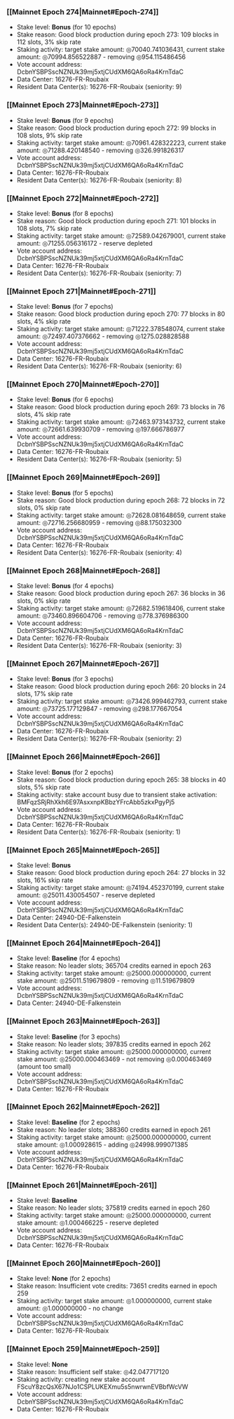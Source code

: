 ### [[Mainnet Epoch 274|Mainnet#Epoch-274]]
* Stake level: **Bonus** (for 10 epochs)
* Stake reason: Good block production during epoch 273: 109 blocks in 112 slots, 3% skip rate
* Staking activity: target stake amount: ◎70040.741036431, current stake amount: ◎70994.856522887 - removing ◎954.115486456
* Vote account address: DcbnYSBPSscNZNUk39mj5xtjCUdXM6QA6oRa4KrnTdaC
* Data Center: 16276-FR-Roubaix
* Resident Data Center(s): 16276-FR-Roubaix (seniority: 9)
### [[Mainnet Epoch 273|Mainnet#Epoch-273]]
* Stake level: **Bonus** (for 9 epochs)
* Stake reason: Good block production during epoch 272: 99 blocks in 108 slots, 9% skip rate
* Staking activity: target stake amount: ◎70961.428322223, current stake amount: ◎71288.420148540 - removing ◎326.991826317
* Vote account address: DcbnYSBPSscNZNUk39mj5xtjCUdXM6QA6oRa4KrnTdaC
* Data Center: 16276-FR-Roubaix
* Resident Data Center(s): 16276-FR-Roubaix (seniority: 8)
### [[Mainnet Epoch 272|Mainnet#Epoch-272]]
* Stake level: **Bonus** (for 8 epochs)
* Stake reason: Good block production during epoch 271: 101 blocks in 108 slots, 7% skip rate
* Staking activity: target stake amount: ◎72589.042679001, current stake amount: ◎71255.056316172 - reserve depleted
* Vote account address: DcbnYSBPSscNZNUk39mj5xtjCUdXM6QA6oRa4KrnTdaC
* Data Center: 16276-FR-Roubaix
* Resident Data Center(s): 16276-FR-Roubaix (seniority: 7)
### [[Mainnet Epoch 271|Mainnet#Epoch-271]]
* Stake level: **Bonus** (for 7 epochs)
* Stake reason: Good block production during epoch 270: 77 blocks in 80 slots, 4% skip rate
* Staking activity: target stake amount: ◎71222.378548074, current stake amount: ◎72497.407376662 - removing ◎1275.028828588
* Vote account address: DcbnYSBPSscNZNUk39mj5xtjCUdXM6QA6oRa4KrnTdaC
* Data Center: 16276-FR-Roubaix
* Resident Data Center(s): 16276-FR-Roubaix (seniority: 6)
### [[Mainnet Epoch 270|Mainnet#Epoch-270]]
* Stake level: **Bonus** (for 6 epochs)
* Stake reason: Good block production during epoch 269: 73 blocks in 76 slots, 4% skip rate
* Staking activity: target stake amount: ◎72463.973143732, current stake amount: ◎72661.639930709 - removing ◎197.666786977
* Vote account address: DcbnYSBPSscNZNUk39mj5xtjCUdXM6QA6oRa4KrnTdaC
* Data Center: 16276-FR-Roubaix
* Resident Data Center(s): 16276-FR-Roubaix (seniority: 5)
### [[Mainnet Epoch 269|Mainnet#Epoch-269]]
* Stake level: **Bonus** (for 5 epochs)
* Stake reason: Good block production during epoch 268: 72 blocks in 72 slots, 0% skip rate
* Staking activity: target stake amount: ◎72628.081648659, current stake amount: ◎72716.256680959 - removing ◎88.175032300
* Vote account address: DcbnYSBPSscNZNUk39mj5xtjCUdXM6QA6oRa4KrnTdaC
* Data Center: 16276-FR-Roubaix
* Resident Data Center(s): 16276-FR-Roubaix (seniority: 4)
### [[Mainnet Epoch 268|Mainnet#Epoch-268]]
* Stake level: **Bonus** (for 4 epochs)
* Stake reason: Good block production during epoch 267: 36 blocks in 36 slots, 0% skip rate
* Staking activity: target stake amount: ◎72682.519618406, current stake amount: ◎73460.896604706 - removing ◎778.376986300
* Vote account address: DcbnYSBPSscNZNUk39mj5xtjCUdXM6QA6oRa4KrnTdaC
* Data Center: 16276-FR-Roubaix
* Resident Data Center(s): 16276-FR-Roubaix (seniority: 3)
### [[Mainnet Epoch 267|Mainnet#Epoch-267]]
* Stake level: **Bonus** (for 3 epochs)
* Stake reason: Good block production during epoch 266: 20 blocks in 24 slots, 17% skip rate
* Staking activity: target stake amount: ◎73426.999462793, current stake amount: ◎73725.177129847 - removing ◎298.177667054
* Vote account address: DcbnYSBPSscNZNUk39mj5xtjCUdXM6QA6oRa4KrnTdaC
* Data Center: 16276-FR-Roubaix
* Resident Data Center(s): 16276-FR-Roubaix (seniority: 2)
### [[Mainnet Epoch 266|Mainnet#Epoch-266]]
* Stake level: **Bonus** (for 2 epochs)
* Stake reason: Good block production during epoch 265: 38 blocks in 40 slots, 5% skip rate
* Staking activity: stake account busy due to transient stake activation: BMFqzSRjRhXkh6E97AsxxnpKBbzYFrcAbb5zkxPgyPj5
* Vote account address: DcbnYSBPSscNZNUk39mj5xtjCUdXM6QA6oRa4KrnTdaC
* Data Center: 16276-FR-Roubaix
* Resident Data Center(s): 16276-FR-Roubaix (seniority: 1)
### [[Mainnet Epoch 265|Mainnet#Epoch-265]]
* Stake level: **Bonus**
* Stake reason: Good block production during epoch 264: 27 blocks in 32 slots, 16% skip rate
* Staking activity: target stake amount: ◎74194.452370199, current stake amount: ◎25011.430054507 - reserve depleted
* Vote account address: DcbnYSBPSscNZNUk39mj5xtjCUdXM6QA6oRa4KrnTdaC
* Data Center: 24940-DE-Falkenstein
* Resident Data Center(s): 24940-DE-Falkenstein (seniority: 1)
### [[Mainnet Epoch 264|Mainnet#Epoch-264]]
* Stake level: **Baseline** (for 4 epochs)
* Stake reason: No leader slots; 365704 credits earned in epoch 263
* Staking activity: target stake amount: ◎25000.000000000, current stake amount: ◎25011.519679809 - removing ◎11.519679809
* Vote account address: DcbnYSBPSscNZNUk39mj5xtjCUdXM6QA6oRa4KrnTdaC
* Data Center: 24940-DE-Falkenstein
### [[Mainnet Epoch 263|Mainnet#Epoch-263]]
* Stake level: **Baseline** (for 3 epochs)
* Stake reason: No leader slots; 397835 credits earned in epoch 262
* Staking activity: target stake amount: ◎25000.000000000, current stake amount: ◎25000.000463469 - not removing ◎0.000463469 (amount too small)
* Vote account address: DcbnYSBPSscNZNUk39mj5xtjCUdXM6QA6oRa4KrnTdaC
* Data Center: 16276-FR-Roubaix
### [[Mainnet Epoch 262|Mainnet#Epoch-262]]
* Stake level: **Baseline** (for 2 epochs)
* Stake reason: No leader slots; 388360 credits earned in epoch 261
* Staking activity: target stake amount: ◎25000.000000000, current stake amount: ◎1.000928615 - adding ◎24998.999071385
* Vote account address: DcbnYSBPSscNZNUk39mj5xtjCUdXM6QA6oRa4KrnTdaC
* Data Center: 16276-FR-Roubaix
### [[Mainnet Epoch 261|Mainnet#Epoch-261]]
* Stake level: **Baseline**
* Stake reason: No leader slots; 375819 credits earned in epoch 260
* Staking activity: target stake amount: ◎25000.000000000, current stake amount: ◎1.000466225 - reserve depleted
* Vote account address: DcbnYSBPSscNZNUk39mj5xtjCUdXM6QA6oRa4KrnTdaC
* Data Center: 16276-FR-Roubaix
### [[Mainnet Epoch 260|Mainnet#Epoch-260]]
* Stake level: **None** (for 2 epochs)
* Stake reason: Insufficient vote credits: 73651 credits earned in epoch 259
* Staking activity: target stake amount: ◎1.000000000, current stake amount: ◎1.000000000 - no change
* Vote account address: DcbnYSBPSscNZNUk39mj5xtjCUdXM6QA6oRa4KrnTdaC
* Data Center: 16276-FR-Roubaix
### [[Mainnet Epoch 259|Mainnet#Epoch-259]]
* Stake level: **None**
* Stake reason: Insufficient self stake: ◎42.047717120
* Staking activity: creating new stake account FScuY8zcQsX67NJo1CSPLUKEXmu5s5nwrwnEVBbfWcVW
* Vote account address: DcbnYSBPSscNZNUk39mj5xtjCUdXM6QA6oRa4KrnTdaC
* Data Center: 16276-FR-Roubaix